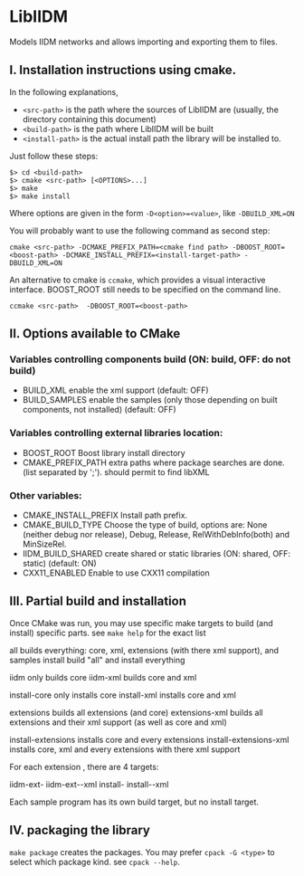 # LibIIDM
Models IIDM networks and allows importing and exporting them to files.

## I. Installation instructions using cmake.
In the following explanations,
* `<src-path>` is the path where the sources of LibIIDM are (usually, the directory containing this document)
* `<build-path>` is the path where LibIIDM will be built
* `<install-path>` is the actual install path the library will be installed to.

Just follow these steps:
```
$> cd <build-path>
$> cmake <src-path> [<OPTIONS>...]
$> make
$> make install
```

Where options are given in the form `-D<option>=<value>`, like `-DBUILD_XML=ON`

You will probably want to use the following command as second step:
```
cmake <src-path> -DCMAKE_PREFIX_PATH=<cmake find path> -DBOOST_ROOT=<boost-path> -DCMAKE_INSTALL_PREFIX=<install-target-path> -DBUILD_XML=ON
```

An alternative to cmake is `ccmake`, which provides a visual interactive interface. BOOST_ROOT still needs to be specified on the command line.
```
ccmake <src-path>  -DBOOST_ROOT=<boost-path>
```

## II. Options available to CMake
### Variables controlling components build (ON: build, OFF: do not build)
* BUILD_XML             enable the xml support (default: OFF)
* BUILD_SAMPLES         enable the samples (only those depending on built components, not installed) (default: OFF)

### Variables controlling external libraries location:
* BOOST_ROOT            Boost library install directory
* CMAKE_PREFIX_PATH     extra paths where package searches are done. (list separated by ';'). should permit to find libXML

### Other variables:
* CMAKE_INSTALL_PREFIX  Install path prefix.
* CMAKE_BUILD_TYPE      Choose the type of build, options are: None (neither debug nor release), Debug, Release, RelWithDebInfo(both) and MinSizeRel.
* IIDM_BUILD_SHARED     create shared or static libraries (ON: shared, OFF: static) (default: ON)
* CXX11_ENABLED         Enable to use CXX11 compilation

## III. Partial build and installation
Once CMake was run, you may use specific make targets to build (and install) specific parts.
see `make help` for the exact list

  all                     builds everything: core, xml, extensions (with there xml support), and samples
  install                 build "all" and install everything

  iidm                    only builds core
  iidm-xml                builds core and xml

  install-core            only installs core
  install-xml             installs core and xml

  extensions              builds all extensions (and core)
  extensions-xml              builds all extensions and their xml support (as well as core and xml)

  install-extensions      installs core and every extensions
  install-extensions-xml  installs core, xml and every extensions with there xml support

For each extension <E>, there are 4 targets:

  iidm-ext-<E>
  iidm-ext-<E>-xml
  install-<E>
  install-<E>-xml

Each sample program has its own build target, but no install target.

## IV. packaging the library
`make package` creates the packages.
You may prefer `cpack -G <type>` to select which package kind. see `cpack --help`.
